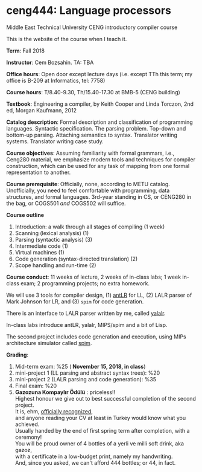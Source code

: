 # ceng444: Language processors
Middle East Technical University CENG introductory compiler course

This is the website of the course when I teach it. 

<b>Term</b>: Fall 2018

<b>Instructor</b>: Cem Bozsahin.  TA: TBA

<b>Office hours</b>: Open door except lecture days (i.e. except TTh this term; my office is B-209 at Informatics, tel: 7758)

<b>Course hours</b>: T/8.40-9.30, Th/15.40-17.30 at BMB-5 (CENG building)

<b>Textbook</b>:
Engineering a compiler</b>, by Keith Cooper and Linda Torczon, 2nd ed,
Morgan Kaufmann, 2012

<b>Catalog description</b>: Formal description and classification of programming languages. Syntactic specification. The parsing problem. Top-down and bottom-up parsing. Attaching semantics to syntax. Translator writing systems. Translator writing case study.

<b>Course objectives</b>: Assuming familiarity with formal grammars, i.e., Ceng280 material, we emphasize modern tools and techniques for compiler construction, which can be used for any task of mapping from one formal representation to another.

<b>Course prerequisite</b>: Officially, none, according to METU catalog. Unofficially, you need to feel comfortable with
 programming, data structures, and formal languages. 3rd-year standing in CS, or CENG280 in the bag, or
 COGS501 *and* COGS502 will suffice.

<b>Course outline</b>

<ol>
<li> Introduction: a walk through all stages of compiling (1 week)
<li> Scanning (lexical analysis) (1)
<li> Parsing (syntactic analysis) (3)
<li> Intermediate code (1)
<li> Virtual machines (1)
<li> Code generation (syntax-directed translation) (2)
<li> Scope handling and run-time (2)
</ol>

<b>Course conduct</b>: 11 weeks of lecture, 2 weeks of in-class labs; 1 week in-class exam; 2 programming projects; no extra homework.

<p>We will use 3 tools for compiler design, (1) <a href="https://github.com/antlr/antlr4">antLR</a>
 for LL, (2) LALR parser of Mark Johnson for LR, and (3) <code>spim</code>  for code generation.
 
<p>
There is an interface to LALR parser written by me, called <a href="https://github.com/bozsahin/yalalr">yalalr</a>.
 
<p>In-class labs introduce antLR, yalalr, MIPS/spim and  a bit of Lisp.

<p> The second project includes code generation and execution, using
MIPs architecture simulator called <a href="http://spimsimulator.sourceforge.net/">spim</a>.

<b>Grading</b>:
<ol>
 <li> Mid-term exam: %25 (<b> November 15, 2018, in class</b>)
<li> mini-project 1 (LL parsing and abstract syntax trees): %20
<li> mini-project 2 (LALR parsing and code generation): %35
<li> Final exam: %20
 <li><b>Gazozuna Kompaylır Ödülü</b> : priceless!!
  <br> Highest honour we give out to best successful completion of the second project.
  <br> It is, ehm, <a href="https://www.linkedin.com/in/merihakar">officially recognized</a>, 
  <br> and anyone reading your CV at least in Turkey would know what you achieved.
  <br>Usually handed by the end of first spring term after completion, with a ceremony!
  <br>You will be proud owner of 4 bottles of a yerli ve milli soft drink, aka gazoz,
  <br>with a certificate in a low-budget print, namely my handwriting.
  <br> And, since you asked, we can't afford 444 bottles; or 44, in fact.
</ol>
